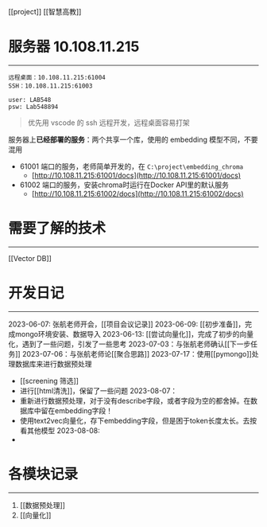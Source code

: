 [[project]] [[智慧高教]]
# 服务器 10.108.11.215
----
```text
远程桌面：10.108.11.215:61004
SSH：10.108.11.215:61003

user: LAB548
psw: Lab548894
```

>优先用 vscode 的 ssh 远程开发，远程桌面容易打架

服务器上**已经部署的服务**：两个共享一个库，使用的 embedding 模型不同，不要混用
- 61001 端口的服务，老师简单开发的，在 `C:\project\embedding_chroma`
	- [http://10.108.11.215:61001/docs](http://10.108.11.215:61001/docs)
- 61002 端口的服务，安装chroma时运行在Docker API里的默认服务
	- [http://10.108.11.215:61002/docs](http://10.108.11.215:61002/docs)
# 需要了解的技术
----
[[Vector DB]]


# 开发日记
----
2023-06-07: 张航老师开会，[[项目会议记录]]
2023-06-09: [[初步准备]]，完成mongo环境安装、数据导入
2023-06-13: [[尝试向量化]]，完成了初步的向量化，遇到了一些问题，引发了一些思考
2023-07-03：与张航老师确认[[下一步任务]]
2023-07-06：与张航老师论[[聚合思路]]
2023-07-17：使用[[pymongo]]处理数据库来进行数据预处理
- [[screening 筛选]]
- 进行[[html清洗]]，保留了一些问题
2023-08-07：
- 重新进行数据预处理，对于没有describe字段，或者字段为空的都舍掉。在数据库中留在embedding字段！
- 使用text2vec向量化，存下embedding字段，但是困于token长度太长。去按看其他模型
2023-08-08:
- 
# 各模块记录
----
1. [[数据预处理]]
2. [[向量化]]
